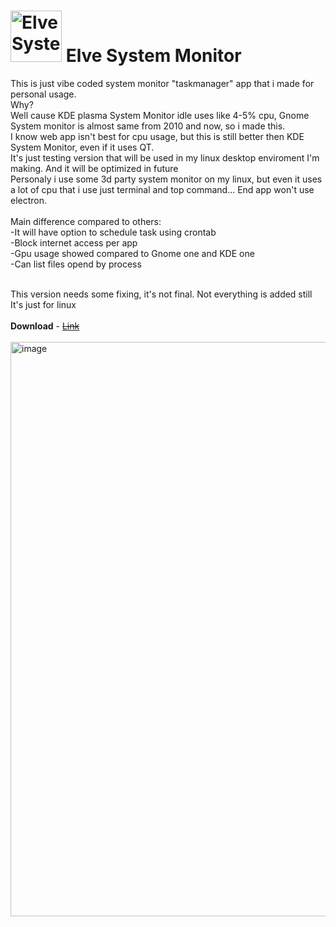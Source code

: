# <img width="82" height="auto" alt="Elve System Monitor" src="https://github.com/user-attachments/assets/97021d33-ca42-433c-a9da-41adfd1f648e" /> Elve System Monitor

This is just vibe coded system monitor "taskmanager" app that i made for personal usage. <br>
Why?<br>
Well cause KDE plasma System Monitor idle uses like 4-5% cpu, Gnome System monitor is almost same from 2010 and now,
so i made this.<br> I know web app isn't best for cpu usage, but this is still better then KDE System Monitor, even if it uses QT. <br> It's just testing version that will be used in my linux desktop enviroment I'm making. And it will be optimized in future 
<br>Personaly i use some 3d party system monitor on my linux, but even it uses a lot of cpu that i use just terminal and top command...
End app won't use electron. <br> <br>
Main difference compared to others:<br>
-It will have option to schedule task using crontab <br>
-Block internet access per app <br>
-Gpu usage showed compared to Gnome one and KDE one <br>
-Can list files opend by process<br><br>

This version needs some fixing, it's not final. Not everything is added still
It's just for linux <br> <br>
**Download** - <a href="">~~Link~~</a> <br><br>
<img width="1333" height="919" alt="image" src="https://github.com/user-attachments/assets/8ac0a3c9-df75-4169-928d-cd46ff5be9ad" />
